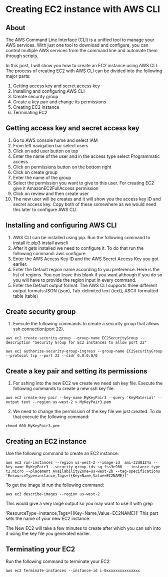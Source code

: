 Creating EC2 instance with AWS CLI
===

About
---

The AWS Command Line Interface (CLI) is a unified tool to manage your AWS services. With just one tool to download and configure, you can control multiple AWS services from the command line and automate them through scripts.

In this post, I will show you how to create an EC2 instance using AWS CLI. The process of creating EC2 with AWS CLI can be divided into the following major parts:


1.	Getting access key and secret access key
2. Installing and configuring AWS CLI
3. Create security group 
4. Create a key pair and change its permissions
5. Creating EC2 instance
6. Terminating EC2

Getting access key and secret access key
---

1. Go to AWS console home and select IAM
2. From left navigation bar select users
3. Click on add user button on top 
4. Enter the name of the user and in the access type select Programmatic access
5. Click on permissions button on the bottom right
6. Click on create group 
7. Enter the name of the group 
8. Select the permission you want to give to this user. For creating EC2 give it AmazonEC2FullAccess permission
9. Click on review and then create user
10. The new user will be creates and it will show you the access key ID and secret access key. Copy both of these somewhere as we would need this later to configure AWS CLI.


Installing and configuring AWS CLI
---

1. AWS CLI can be installed using pip. Run the following command to install it: pip3 install awscli
2. After it gets installed we need to configure it. To do that run the following command:  aws configure
3. Enter the AWS Access Key ID and the AWS Secret Access Key you got earlier.
4. Enter the Default region name according to you preference. Here is the list of regions. You can leave this blank if you want although if you do so you will have to provide the region input in every command.
5. Enter the Default output format. The AWS CLI supports three different output formats:JSON (json), Tab-delimited text (text), ASCII-formatted table (table)


Create security group 
---
1. Execute the following commands to create a security group that allows ssh connection(port 22).

```
aws ec2 create-security-group --group-name EC2SecurityGroup --description "Security Group for EC2 instances to allow port 22"

aws ec2 authorize-security-group-ingress --group-name EC2SecurityGroup --protocol tcp --port 22 --cidr 0.0.0.0/0
```

Create a key pair and setting its permissions
---
1. For sshing into the new EC2 we create we need ssh key file. Execute the following commands to create a new ssh key file.

```
aws ec2 create-key-pair --key-name MyKeyPair3 --query 'KeyMaterial' --output text --region us-west-2 > MyKeyPair3.pem
```
2. We need to change the permission of the key file we just created. To do that execute the following command:

```          
chmod 600 MyKeyPair3.pem
```

Creating an EC2 instance
---
Use the following command to create an EC2 instance:

```
aws ec2 run-instances --region us-west-2 --image-id  ami-32d8124a --key-name MyKeyPair3 --security-group-ids sg-fss3e980  --instance-type t2.micro --placement AvailabilityZone=us-west-2b --tag-specifications 'ResourceType=instance,Tags=[{Key=Name,Value=EC2NAME}]'
```

To get the image id run the following command:

```
aws ec2 describe-images --region us-west-2 
```

This would give a very large output so you may want to use it with grep

'ResourceType=instance,Tags=[{Key=Name,Value=EC2NAME}]'  This part sets the name of your new EC2 instance

The New EC2 will take a few minutes to create after which you can ssh into it using the key file you generated earlier.

Terminating your EC2
---
Run the following command to terminate your EC2:

```
aws ec2 terminate-instances --instance-id i-0xxxxxxxxxxxxxxx
```